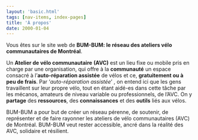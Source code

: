 ```yaml
---
layout: 'basic.html'
tags: [nav-items, index-pages]
title: 'À propos'
date: 2000-01-04
---
```


Vous êtes sur le site web de **BUM-BUM: le réseau des ateliers vélo communautaires de Montréal**.

Un **Atelier de vélo communautaire** **(AVC)** est un lieu fixe ou mobile pris en charge par une organisation, qui offre à la **communauté** un espace consacré à l’**auto-réparation assistée** de vélos et ce, **gratuitement ou à peu de frais**. Par ‘_auto-réparation assistée_’ , on entend ici que les gens travaillent sur leur propre vélo, tout en étant aidé-es dans cette tâche par les mécanos, amateurs de niveau variable ou professionnels, de l’AVC. On y **partage** des **ressources**, des **connaissances** et des **outils** liés aux vélos.

BUM-BUM a pour but de créer un réseau pérenne, de soutenir, de représenter et de faire rayonner les ateliers de vélo communautaires (AVC) de Montréal. BUM-BUM veut rester accessible, ancré dans la réalité des AVC, solidaire et résilient.